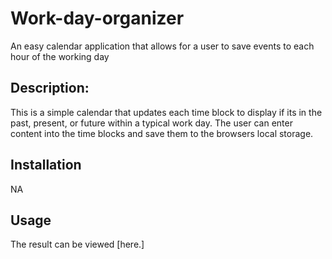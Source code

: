 # Work-day-organizer
An easy calendar application that allows for a user to save events to each hour of the working day

## Description:
This is a simple calendar that updates each time block to display if its in the past, present, or future within a typical work day. The user can enter content into the time blocks and save them to the browsers local storage.

## Installation
NA

## Usage 
The result can be viewed [here.]
